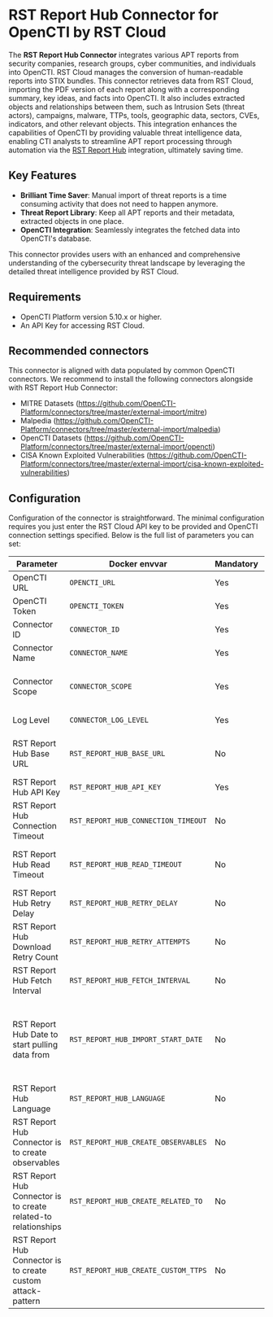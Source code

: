 # RST Report Hub Connector for OpenCTI by RST Cloud

The **RST Report Hub Connector** integrates various APT reports from security companies, research groups, cyber communities, and individuals into OpenCTI. RST Cloud manages the conversion of human-readable reports into STIX bundles. This connector retrieves data from RST Cloud, importing the PDF version of each report along with a corresponding summary, key ideas, and facts into OpenCTI. It also includes extracted objects and relationships between them, such as Intrusion Sets (threat actors), campaigns, malware, TTPs, tools, geographic data, sectors, CVEs, indicators, and other relevant objects. This integration enhances the capabilities of OpenCTI by providing valuable threat intelligence data, enabling CTI analysts to streamline APT report processing through automation via the [RST Report Hub](https://www.rstcloud.com/rst-report-hub/) integration, ultimately saving time.

## Key Features

- **Brilliant Time Saver**: Manual import of threat reports is a time consuming activity that does not need to happen anymore.
- **Threat Report Library**: Keep all APT reports and their metadata, extracted objects in one place. 
- **OpenCTI Integration**: Seamlessly integrates the fetched data into OpenCTI's database.

This connector provides users with an enhanced and comprehensive understanding of the cybersecurity threat landscape by leveraging the detailed threat intelligence provided by RST Cloud.

## Requirements
- OpenCTI Platform version 5.10.x or higher.
- An API Key for accessing RST Cloud.

## Recommended connectors
This connector is aligned with data populated by common OpenCTI connectors. We recommend to install the following connectors alongside with RST Report Hub Connector:
 - MITRE Datasets (https://github.com/OpenCTI-Platform/connectors/tree/master/external-import/mitre)
 - Malpedia (https://github.com/OpenCTI-Platform/connectors/tree/master/external-import/malpedia)
 - OpenCTI Datasets (https://github.com/OpenCTI-Platform/connectors/tree/master/external-import/opencti)
 - CISA Known Exploited Vulnerabilities (https://github.com/OpenCTI-Platform/connectors/tree/master/external-import/cisa-known-exploited-vulnerabilities)


## Configuration

Configuration of the connector is straightforward. The minimal configuration requires you just enter the RST Cloud API key to be provided and OpenCTI connection settings specified. Below is the full list of parameters you can set:

| Parameter | Docker envvar | Mandatory | Description |
| --- | --- | --- | --- |
| OpenCTI URL | `OPENCTI_URL` | Yes | The URL of the OpenCTI platform. |
| OpenCTI Token | `OPENCTI_TOKEN` | Yes | The default admin token set in the OpenCTI platform. |
| Connector ID | `CONNECTOR_ID` | Yes | A unique `UUIDv4` identifier for this connector instance. |
| Connector Name | `CONNECTOR_NAME` | Yes | Name of the connector. For example: `RST Report Hub`. |
| Connector Scope | `CONNECTOR_SCOPE` | Yes | The scope or type of data the connector is importing, either a MIME type or Stix Object. E.g. application/json |
| Log Level | `CONNECTOR_LOG_LEVEL` | Yes | Determines the verbosity of the logs. Options are `debug`, `info`, `warn`, or `error`. |
| RST Report Hub Base URL | `RST_REPORT_HUB_BASE_URL` | No | By default, use https://api.rstcloud.net/v1/. In some cases, you may want to use a local API endpoint |
| RST Report Hub API Key | `RST_REPORT_HUB_API_KEY` | Yes | Your API Key for accessing RST Cloud. |
| RST Report Hub Connection Timeout | `RST_REPORT_HUB_CONNECTION_TIMEOUT` | No | Connection timeout to the API. Default (sec): `30` |
| RST Report Hub Read Timeout | `RST_REPORT_HUB_READ_TIMEOUT` | No | Read timeout for each feed. If the connector is unable to fetch a report in time, increase the read timeout. Default (sec): `60` |
| RST Report Hub Retry Delay | `RST_REPORT_HUB_RETRY_DELAY` | No | Specifies how long to wait in seconds before next attempt to connect to the API. Default (sec): `30` |
| RST Report Hub Download Retry Count | `RST_REPORT_HUB_RETRY_ATTEMPTS` | No | Default (attempts): `5` |
| RST Report Hub Fetch Interval | `RST_REPORT_HUB_FETCH_INTERVAL` | No | Default (sec): `300` |
| RST Report Hub Date to start pulling data from | `RST_REPORT_HUB_IMPORT_START_DATE` | No | Specify the date from which you want to retrieve the reports in the format "%Y%m%d" (for example, 20240527). Data import for each day will occur with a delay equal to the RST_REPORT_HUB_FETCH_INTERVAL. By default, this start date is calculated as 7 days ago. |
| RST Report Hub Language | `RST_REPORT_HUB_LANGUAGE` | No | Reach out to support@rstcloud.net if you want to update this parameter. Default: `eng` |
| RST Report Hub Connector is to create observables | `RST_REPORT_HUB_CREATE_OBSERVABLES` | No | A user can select if observables are to be created in addition to indicators. Options are `true`, `false`. Default: `false` |
| RST Report Hub Connector is to create related-to relationships | `RST_REPORT_HUB_CREATE_RELATED_TO` | No | A user can select if `related-to` relationships are to be created or not. Options are `true`, `false`. Default: `true` |
| RST Report Hub Connector is to create custom attack-pattern | `RST_REPORT_HUB_CREATE_CUSTOM_TTPS` | No | A user can select if `attack-pattern` objects with custom names that are still not present in the MITRE ATT&CK framework are to be created or not. Options are `true`, `false`. Default: `true` |